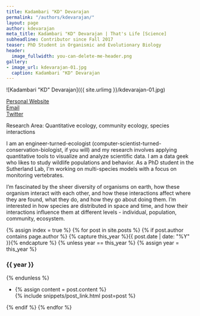 ```yaml
---
title: Kadambari "KD" Devarajan
permalink: "/authors/kdevarajan/"
layout: page
author: kdevarajan
meta_title: Kadambari "KD" Devarajan | That's Life [Science]
subheadline: Contributor since Fall 2017
teaser: PhD Student in Organismic and Evolutionary Biology
header:
  image_fullwidth: you-can-delete-me-header.png
gallery:
- image_url: kdevarajan-01.jpg
  caption: Kadambari "KD" Devarajan
---
```


![Kadambari "KD" Devarajan]({{ site.urlimg }}/kdevarajan-01.jpg)<br>

[Personal Website](http://kadambarid.in)<br>
[Email](mailto:kadambari.devarajan@gmail.com)<br>
[Twitter](twitter.com/kadambarid)<br>

Research Area: Quantitative ecology, community ecology, species interactions

I am an engineer-turned-ecologist (computer-scientist-turned-conservation-biologist, if you will) and my research involves applying quantitative tools to visualize and analyze scientific data. I am a data geek who likes to study wildlife populations and behavior. As a PhD student in the Sutherland Lab, I'm working on multi-species models with a focus on monitoring vertebrates.

I’m fascinated by the sheer diversity of organisms on earth, how these organism interact with each other, and how these interactions affect where they are found, what they do, and how they go about doing them. I’m interested in how species are distributed in space and time, and how their interactions influence them at different levels - individual, population, community, ecosystem.

{% assign index = true %}
{% for post in site.posts %}
{% if post.author contains page.author %}
{% capture this_year %}{{ post.date | date: "%Y" }}{% endcapture %}
{% unless year == this_year %}
{% assign year = this_year %}
<h3>{{ year }}</h3>
{% endunless %}
<ul style="list-style-type:disc">
 <li> 
 {% assign content = post.content %} 
 <article>
 {% include snippets/post_link.html post=post %}
 </article>
 </li>
</ul>
{% endif %}
{% endfor %}
